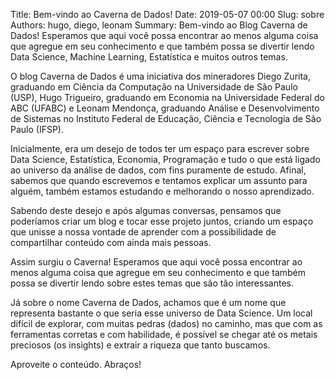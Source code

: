 Title: Bem-vindo ao Caverna de Dados!
Date: 2019-05-07 00:00
Slug: sobre
Authors: hugo, diego, leonam
Summary: Bem-vindo ao Blog Caverna de Dados! Esperamos que aqui você possa encontrar ao menos alguma coisa que agregue em seu conhecimento e que também possa se divertir lendo Data Science, Machine Learning, Estatística e muitos outros temas.

O blog Caverna de Dados é uma iniciativa dos mineradores Diego Zurita, graduando em Ciência da Computação na Universidade de São Paulo (USP), Hugo Trigueiro, graduando em Economia na Universidade Federal do ABC (UFABC) e Leonam Mendonça, graduando Análise e Desenvolvimento de Sistemas no Instituto Federal de Educação, Ciência e Tecnologia de São Paulo (IFSP).

Inicialmente, era um desejo de todos ter um espaço para escrever sobre Data Science, Estatística, Economia, Programação e tudo o que está ligado ao universo da análise de dados, com fins puramente de estudo. Afinal, sabemos que quando escrevemos e tentamos explicar um assunto para alguém, também estamos estudando e melhorando o nosso aprendizado.

Sabendo deste desejo e após algumas conversas, pensamos que poderíamos criar um blog e tocar esse projeto juntos, criando um espaço que unisse a nossa vontade de aprender com a possibilidade de compartilhar conteúdo com ainda mais pessoas.

Assim surgiu o Caverna! Esperamos que aqui você possa encontrar ao menos alguma coisa que agregue em seu conhecimento e que também possa se divertir lendo sobre estes temas que são tão interessantes.

Já sobre o nome Caverna de Dados, achamos que é um nome que representa bastante o que seria esse universo de Data Science. Um local difícil de explorar, com muitas pedras (dados) no caminho, mas que com as ferramentas corretas e com habilidade, é possível se chegar até os metais preciosos (os insights) e extrair a riqueza que tanto buscamos.

Aproveite o conteúdo. Abraços!